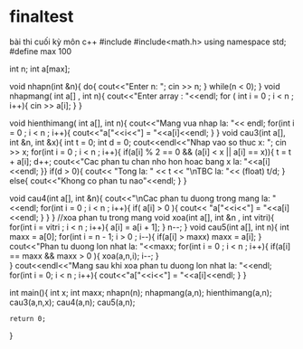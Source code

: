 # finaltest
bài thi cuối kỳ môn c++
#include<iostream>
#include<math.h>
using namespace std;
#define max 100

int n; 
int a[max];

void nhapn(int &n){
	do{
	cout<<"Enter n: "; 
	cin >> n;
}
	while(n < 0);
}
void nhapmang( int a[] , int n){
	cout<<"Enter array : "<<endl;
	for ( int i = 0 ; i < n ; i++){
		cin >> a[i];
	}
}

void hienthimang( int a[], int n){
	cout<<"Mang vua nhap la: "<< endl;
	for(int i = 0 ; i < n ; i++){
		cout<<"a["<<i<<"] = "<<a[i]<<endl;
	}
}
void cau3(int a[], int &n, int &x){
	int t = 0;
	int d = 0;
	cout<<endl<<"Nhap vao so thuc x: ";
	cin >> x;
	for(int i = 0 ; i < n ; i++){
		if(a[i] % 2 == 0 && (a[i] < x || a[i] == x)){
			t = t + a[i];
			d++;
			cout<<"Cac phan tu chan nho hon hoac bang x la: "<<a[i]<<endl;
		}}
		if(d > 0){
			cout<< "Tong la: " << t << "\nTBC la: "<< (float) t/d;
		}
		else{
			cout<<"Khong co phan tu nao"<<endl;
		}
	}	
	
void cau4(int a[], int &n){
	cout<<"\nCac phan tu duong trong mang la: "<<endl;
	for(int i = 0 ; i < n ; i++){
		if( a[i] > 0 ){
			cout<< "a["<<i<<"] = "<<a[i]<<endl;
		}
	}
}
//xoa phan tu trong mang
void xoa(int a[], int &n , int vitri){
	for(int i = vitri ; i < n ; i++){
		a[i] = a[i + 1];
	}
	n--;
}
void cau5(int a[], int n){
	int maxx = a[0];
	for(int i = n - 1; i > 0 ; i--){
		if(a[i] > maxx)
		maxx = a[i];
}
	cout<<"Phan tu duong lon nhat la: "<<maxx;
	for(int i = 0 ; i < n ; i++){
		if(a[i] == maxx && maxx > 0 ){
			xoa(a,n,i);
			i--;
	}	
	}
	cout<<endl<<"Mang sau khi xoa phan tu duong lon nhat la: "<<endl;
	for(int i = 0; i < n ; i++){
		cout<<"a["<<i<<"] = "<<a[i]<<endl;
	}
}

int main(){
	int x;
	int maxx;
	nhapn(n);
	nhapmang(a,n);
	hienthimang(a,n);
	cau3(a,n,x);
	cau4(a,n);
	cau5(a,n);

	return 0;
}
